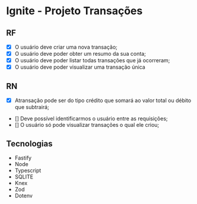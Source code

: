 # Ignite - Projeto Transações

## RF

- [x] O usuário deve criar uma nova transação;
- [x] O usuário deve poder obter um resumo da sua conta;
- [x] O usuário deve poder listar todas transações que já ocorreram;
- [x] O usuário deve poder visualizar uma transação única

## RN

- [x] Atransação pode ser do tipo crédito que somará ao valor total ou débito que subtrairá;
- [] Deve possível identificarmos o usuário entre as requisições;
- [] O usuário só pode visualizar transações o qual ele criou; 

## Tecnologias
- Fastify
- Node
- Typescript
- SQLITE
- Knex
- Zod
- Dotenv
